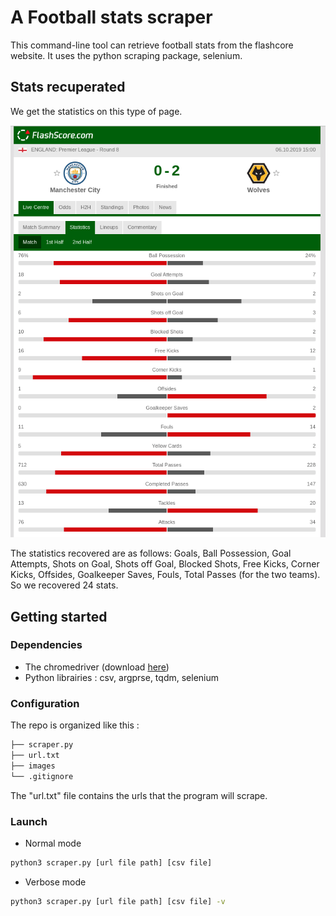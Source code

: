 # A Football stats scraper

This command-line tool can retrieve football stats from the flashcore website. It uses the python scraping package, selenium.

## Stats recuperated


We get the statistics on this type of page.

<p align="center">
  <img src="https://github.com/amaurylekens/FootballStatsScraper/blob/master/images/page.png"/>
</p>

The statistics recovered are as follows: Goals, Ball Possession, Goal Attempts, Shots on Goal, Shots off Goal, Blocked Shots, Free Kicks, Corner Kicks, Offsides, Goalkeeper Saves, Fouls, Total Passes (for the two teams). So we recovered 24 stats.

## Getting started 

### Dependencies

* The chromedriver (download [here](https://chromedriver.chromium.org/downloads))
* Python librairies : csv, argprse, tqdm, selenium

### Configuration

The repo is organized like this :


```bash
├── scraper.py
├── url.txt
├── images
└── .gitignore
``` 

The "url.txt" file contains the urls that the program will scrape.

### Launch

* Normal mode

```bash
python3 scraper.py [url file path] [csv file] 
``` 

* Verbose mode

```bash
python3 scraper.py [url file path] [csv file] -v
```